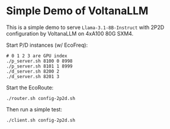 # Simple Demo of VoltanaLLM

This is a simple demo to serve `Llama-3.1-8B-Instruct` with 2P2D configuration by VoltanaLLM on 4xA100 80G SXM4.

Start P/D instances (w/ EcoFreq):

```shell
# 0 1 2 3 are GPU index
./p_server.sh 8100 0 8998
./p_server.sh 8101 1 8999
./d_server.sh 8200 2
./d_server.sh 8201 3
```

Start the EcoRoute:

```shell
./router.sh config-2p2d.sh
```

Then run a simple test:

```shell
./client.sh config-2p2d.sh
```
